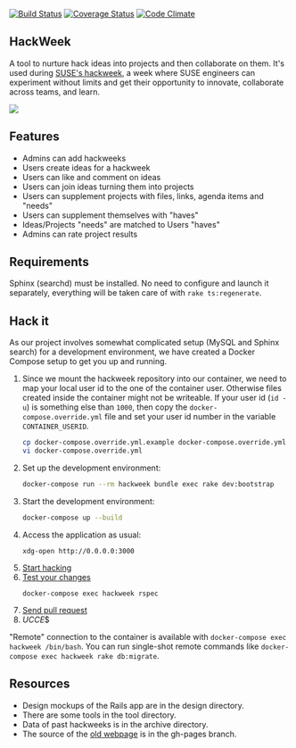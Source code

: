 [![Build Status](https://travis-ci.org/SUSE/hackweek.png?branch=master)](https://travis-ci.org/SUSE/hackweek)
[![Coverage Status](https://img.shields.io/coveralls/SUSE/hackweek.svg)](https://coveralls.io/r/SUSE/hackweek)
[![Code Climate](https://codeclimate.com/github/SUSE/hackweek.png)](https://codeclimate.com/github/SUSE/hackweek)

HackWeek
--------
A tool to nurture hack ideas into projects and then collaborate on them. It's used
during [SUSE's hackweek](https://hackweek.suse.com), a week where SUSE engineers can
experiment without limits and get their opportunity to innovate, collaborate across teams,
and learn.

<img src="https://raw.github.com/SUSE/hackweek/master/design/screenshot.png">

## Features
* Admins can add hackweeks
* Users create ideas for a hackweek
* Users can like and comment on ideas
* Users can join ideas turning them into projects
* Users can supplement projects with files, links, agenda items and "needs"
* Users can supplement themselves with "haves"
* Ideas/Projects "needs" are matched to Users "haves"
* Admins can rate project results

## Requirements
Sphinx (searchd) must be installed. No need to configure and launch it
separately, everything will be taken care of with `rake ts:regenerate`.

## Hack it
As our project involves somewhat complicated setup (MySQL and Sphinx search)
for a development environment, we have created a Docker Compose setup to
get you up and running.

1. Since we mount the hackweek repository into our container, we need to map
   your local user id to the one of the container user. Otherwise files created
   inside the container might not be writeable. If your user id (`id -u`) is
   something else than `1000`, then copy the `docker-compose.override.yml` file
   and set your user id number in the variable `CONTAINER_USERID`.
   ```bash
   cp docker-compose.override.yml.example docker-compose.override.yml
   vi docker-compose.override.yml
   ```
1. Set up the development environment:
   ```bash
   docker-compose run --rm hackweek bundle exec rake dev:bootstrap
   ```
1. Start the development environment:
   ```bash
   docker-compose up --build
   ```
1. Access the application as usual:
   ```shell
   xdg-open http://0.0.0.0:3000
   ```
1. [Start hacking](https://railsforzombies.org/)
1. [Test your changes](https://www.relishapp.com/rspec/rspec-core/docs)
   ```shell
   docker-compose exec hackweek rspec
   ```
1. [Send pull request](https://help.github.com/articles/using-pull-requests)
1. $UCCE$$

"Remote" connection to the container is available with `docker-compose exec hackweek /bin/bash`. You
can run single-shot remote commands like `docker-compose exec hackweek rake db:migrate`.

## Resources
* Design mockups of the Rails app are in the design directory.
* There are some tools in the tool directory.
* Data of past hackweeks is in the archive directory.
* The source of the [old webpage](http://suse.github.io/hackweek/) is in the gh-pages branch.
